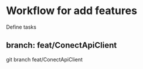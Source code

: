 # Workflow for add features

Define tasks

## branch: feat/ConectApiClient

git branch feat/ConectApiClient
